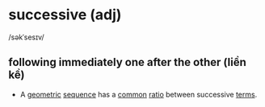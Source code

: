 # successive (adj)

/səkˈsesɪv/

## following immediately one after the other (liền kề)

- A [geometric](../g/geometric-adj.md#connected-with-geometry-hình-học) [sequence](sequence-n.md#an-orderred-set-of-numbers-events-actions-etc-chuỗi-dãy) has a [common](../c/common-adj.md#shared-by-or-belonging-to-two-or-more-peoplethings-or-by-the-peoplethings-in-a-group-chung) [ratio](../r/ratio-n.md#the-relationship-between-two-groups-of-people-and-things-that-is-represented-by-two-numbers-showing-how-much-larger-one-group-is-than-the-other-tỷ-lệ-tỷ-số) between successive [terms](../t/term-n.md#each-of-the-various-parts-in-a-series-an-equation-etc-số-hạng).